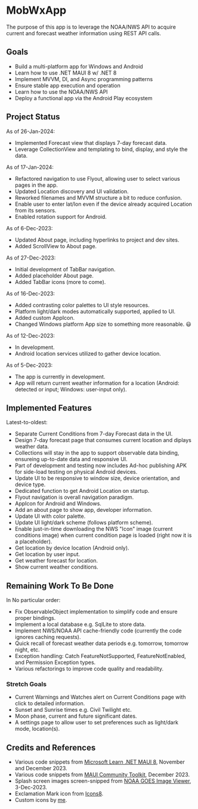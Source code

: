 # MobWxApp

The purpose of this app is to leverage the NOAA/NWS API to acquire current and forecast weather information using REST API calls.

## Goals

- Build a multi-platform app for Windows and Android
- Learn how to use .NET MAUI 8 w/ .NET 8
- Implement MVVM, DI, and Async programming patterns
- Ensure stable app execution and operation
- Learn how to use the NOAA/NWS API
- Deploy a functional app via the Android Play ecosystem

## Project Status

As of 26-Jan-2024:

- Implemented Forecast view that displays 7-day forecast data.
- Leverage CollectionView and templating to bind, display, and style the data.

As of 17-Jan-2024:

- Refactored navigation to use Flyout, allowing user to select various pages in the app.
- Updated Location discovery and UI validation.
- Reworked filenames and MVVM structure a bit to reduce confusion.
- Enable user to enter lat/lon even if the device already acquired Location from its sensors.
- Enabled rotation support for Android.

As of 6-Dec-2023:

- Updated About page, including hyperlinks to project and dev sites.
- Added ScrollView to About page.

As of 27-Dec-2023:

- Initial development of TabBar navigation.
- Added placeholder About page.
- Added TabBar icons (more to come).

As of 16-Dec-2023:

- Added contrasting color palettes to UI style resources.
- Platform light/dark modes automatically supported, applied to UI.
- Added custom AppIcon.
- Changed Windows platform App size to something more reasonable. :smiley:

As of 12-Dec-2023:

- In development.
- Android location services utilized to gather device location.

As of 5-Dec-2023:

- The app is currently in development.
- App will return current weather information for a location (Android: detected or input; Windows: user-input only).

## Implemented Features

Latest-to-oldest:

- Separate Current Conditions from 7-day Forecast data in the UI.
- Design 7-day forecast page that consumes current location and diplays weather data.
- Collections will stay in the app to support observable data binding, ensureing up-to-date data and responsive UI.
- Part of development and testing now includes Ad-hoc publishing APK for side-load testing on physical Android devices.
- Update UI to be responsive to window size, device orientation, and device type.
- Dedicated function to get Android Location on startup.
- Flyout navigation is overall navigation paradigm.
- AppIcon for Android and Windows.
- Add an about page to show app, developer information.
- Update UI with color palette.
- Update UI light/dark scheme (follows platform scheme).
- Enable just-in-time downloading the NWS "Icon" image (current conditions image) when current condition page is loaded (right now it is a placeholder).
- Get location by device location (Android only).
- Get location by user input.
- Get weather forecast for location.
- Show current weather conditions.

## Remaining Work To Be Done

In No particular order:

- Fix ObservableObject implementation to simplify code and ensure proper bindings.
- Implement a local database e.g. SqlLite to store data.
- Implement NWS/NOAA API cache-friendly code (currently the code ignores caching requests).
- Quick recall of forecast weather data periods e.g. tomorrow, tomorrow night, etc.
- Exception handling: Catch FeatureNotSupported, FeatureNotEnabled, and Permission Exception types.
- Various refactorings to improve code quality and readability.

### Stretch Goals

- Current Warnings and Watches alert on Current Conditions page with click to detailed information.
- Sunset and Sunrise times e.g. Civil Twilight etc.
- Moon phase, current and future significant dates.
- A settings page to allow user to set preferences such as light/dark mode, location(s).

## Credits and References

- Various code snippets from [Microsoft Learn .NET MAUI 8](https://learn.microsoft.com/en-us/dotnet/maui), November and December 2023.
- Various code snippets from [MAUI Community Toolkit](https://github.com/CommunityToolkit/Maui), December 2023.
- Splash screen images screen-snipped from [NOAA GOES Image Viewer](https://www.star.nesdis.noaa.gov/GOES/index.php), 3-Dec-2023.
- Exclamation Mark icon from [Icons8](https://icons8.com/icon/j1rPetruM5Fl/exclamation-mark).
- Custom icons by [me](https://github.com/nojronatron).
